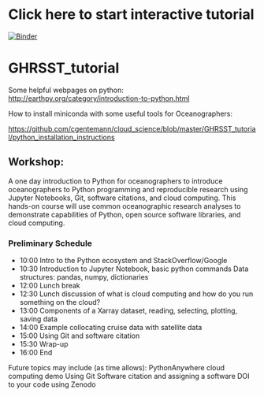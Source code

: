 
# Click here to start interactive tutorial

[![Binder](https://binder.pangeo.io/badge_logo.svg)](https://binder.pangeo.io/v2/gh/cgentemann/cloud_science/master)

# GHRSST_tutorial

Some helpful webpages on python:
http://earthpy.org/category/introduction-to-python.html

How to install miniconda with some useful tools for Oceanographers:

https://github.com/cgentemann/cloud_science/blob/master/GHRSST_tutorial/python_installation_instructions

## Workshop:
A one day introduction to Python for oceanographers to introduce oceanographers to Python programming and reproducible research using Jupyter Notebooks, Git, software citations, and cloud computing.  This hands-on course will use common oceanographic research analyses to demonstrate capabilities of Python, open source software libraries, and cloud computing.
 
### Preliminary Schedule
- 10:00 Intro to the Python ecosystem and StackOverflow/Google 
- 10:30 Introduction to Jupyter Notebook, basic python commands
	Data structures: pandas, numpy, dictionaries
- 12:00 Lunch break
- 12:30 Lunch discussion of what is cloud computing and how do you run something on the cloud?
- 13:00 Components of a Xarray dataset, reading, selecting, plotting, saving data 
- 14:00 Example collocating cruise data with satellite data
- 15:00 Using Git and software citation
- 15:30 Wrap-up 
- 16:00 End


Future topics may include (as time allows):
PythonAnywhere cloud computing demo
Using Git
Software citation and assigning a software DOI to your code using Zenodo

